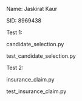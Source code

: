 Name: Jaskirat Kaur

SID:  8969438

Test 1:

  candidate_selection.py
  
  test_candidate_selection.py

Test 2:

  insurance_claim.py

  test_insurance_claim.py
